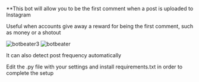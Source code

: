 **This bot will allow you to be the first comment when a post is uploaded to Instagram

Useful when accounts give away a reward for being the first comment, such as money or a shotout

![botbeater3](https://user-images.githubusercontent.com/92279236/138858272-01c252f9-ee6f-410c-9b0f-66889f848b9c.png)
![botbeater](https://user-images.githubusercontent.com/92279236/138855947-56a7c737-04c6-4cc1-963d-f1bca0ac7f56.png)

It can also detect post frequency automatically

Edit the .py file with your settings and install requirements.txt in order to complete the setup

